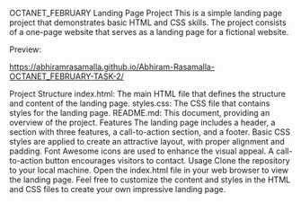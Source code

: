OCTANET_FEBRUARY
Landing Page Project
This is a simple landing page project that demonstrates basic HTML and CSS skills. The project consists of a one-page website that serves as a landing page for a fictional website.

Preview:

https://abhiramrasamalla.github.io/Abhiram-Rasamalla-OCTANET_FEBRUARY-TASK-2/


Project Structure
index.html: The main HTML file that defines the structure and content of the landing page.
styles.css: The CSS file that contains styles for the landing page.
README.md: This document, providing an overview of the project.
Features
The landing page includes a header, a section with three features, a call-to-action section, and a footer.
Basic CSS styles are applied to create an attractive layout, with proper alignment and padding.
Font Awesome icons are used to enhance the visual appeal.
A call-to-action button encourages visitors to contact.
Usage
Clone the repository to your local machine.
Open the index.html file in your web browser to view the landing page.
Feel free to customize the content and styles in the HTML and CSS files to create your own impressive landing page.
